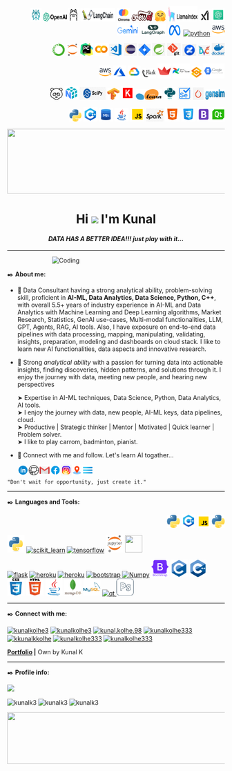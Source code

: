 <p align="right"> 
  <a href="" target="_blank"> <img src="./images/ico_perplexityai.png" alt="python" width="25" height="30"/></a>
  <a href="" target="_blank"> <img src="./images/ico_openai.png" alt="python" width="55" height="20"/></a>
  <a href="" target="_blank"> <img src="./images/ico_ollama.png" alt="python" width="25" height=30"/></a>
  <a href="" target="_blank"> <img src="./images/ico_langchain.png" alt="python" width="80" height="30"/></a>
  <a href="" target="_blank"> <img src="./images/ico_chroma.png" alt="python" width="30" height="30"/></a>
  <a href="" target="_blank"> <img src="./images/ico_crewai.png" alt="python" width="50" height="25"/></a>
  <a href="" target="_blank"> <img src="./images/ico_huggingface.png" alt="python" width="25" height="25"/></a>
  <a href="" target="_blank"> <img src="./images/ico_llamaindex.png" alt="python" width="70" height="35"/></a> 
  <a href="" target="_blank"> <img src="./images/ico_groq.png" alt="python" width="25" height="28"/></a>
  <a href="" target="_blank"> <img src="./images/ico_chatgpt.png" alt="python" width="30" height="30"/></a>
  <a href="" target="_blank"> <img src="./images/ico_geminiai.png" alt="python" width="50" height="30"/></a>
  <a href="" target="_blank"> <img src="./images/ico_langgraph.png" alt="python" width="60" height="28"/></a>
  <a href="" target="_blank"> <img src="./images/ico_meta.png" alt="python" width="32" height="25"/></a>
  <a href="" target="_blank"> <img src="./images/openai.png" alt="python" width="60" height="30"/></a>
  <a href="" target="_blank"> <img src="./images/ico_aws.png" alt="python" width="30" height="30"/></a>
  
</p>
<p align="right"> 
  <a href="" target="_blank"> <img src="./images/ico_anaconda.png" alt="python" width="28" height="28"/></a>
  <a href="" target="_blank"> <img src="./images/ico_jupyter.png" alt="python" width="28" height="28"/></a>
  <a href="" target="_blank"> <img src="./images/ico_pycharm.png" alt="python" width="30" height="30"/></a>
  <a href="" target="_blank"> <img src="./images/ico_colab.png" alt="python" width="30" height="30"/></a>
  <a href="" target="_blank"> <img src="./images/ico_vscode.png" alt="python" width="30" height="28"/></a>
  <a href="" target="_blank"> <img src="./images/ico_eclipse.png" alt="python" width="30" height="30"/></a>
  <a href="" target="_blank"> <img src="./images/ico_jira.png" alt="python" width="28" height="28"/></a>
  <a href="" target="_blank"> <img src="./images/ico_springboot.png" alt="python" width="30" height="30"/></a>
  <a href="" target="_blank"> <img src="./images/ico_git.png" alt="python" width="32" height="30"/></a>
  <a href="" target="_blank"> <img src="./images/ico_confluence.png" alt="python" width="32" height="27"/></a>
  <a href="" target="_blank"> <img src="./images/ico_dvc.png" alt="python" width="28" height="25"/></a>
  <a href="" target="_blank"> <img src="./images/ico_docker.png" alt="python" width="30" height="30"/></a>
</p>
<p align="right"> 
  <a href="" target="_blank"> <img src="./images/ico_aws.png" alt="python" width="28" height="30"/></a>
  <a href="" target="_blank"> <img src="./images/ico_azure.png" alt="python" width="30" height="30"/></a>
  <a href="" target="_blank"> <img src="./images/ico_gcp.png" alt="python" width="30" height="30"/></a>
  <a href="" target="_blank"> <img src="./images/ico_flask.png" alt="python" width="32" height="25"/></a>
  <a href="" target="_blank"> <img src="./images/ico_streamlit.png" alt="python" width="30" height="35"/></a>
  <a href="" target="_blank"> <img src="./images/ico_airflow.png" alt="python" width="40" height="35"/></a>
  <a href="" target="_blank"> <img src="./images/ico_gradio.png" alt="python" width="23" height="28"/></a>
  <a href="" target="_blank"> <img src="./images/ico_composer.png" alt="python" width="50" height="35"/></a>
</p>
<p align="right">
  <a href="" target="_blank"> <img src="./images/ico_pandas.png" alt="python" width="28" height="28"/></a>
  <a href="" target="_blank"> <img src="./images/ico_numpy.png" alt="python" width="33" height="33"/></a>
  <a href="" target="_blank"> <img src="./images/ico_scipy.png" alt="python" width="60" height="30"/></a>
  <a href="" target="_blank"> <img src="./images/ico_tensorflow.png" alt="python" width="28" height="28"/></a>
  <a href="" target="_blank"> <img src="./images/ico_keras.png" alt="python" width="30" height="32"/></a>
  <a href="" target="_blank"> <img src="./images/ico_scikitlearn.png" alt="python" width="60" height="25"/></a>
  <a href="" target="_blank"> <img src="./images/ico_nltk.png" alt="python" width="30" height="30"/></a>
  <a href="" target="_blank"> <img src="./images/ico_selenium.png" alt="python" width="30" height="30"/></a>
  <a href="" target="_blank"> <img src="./images/pytorch.png" alt="python" width="25" height="29"/></a> 
  <a href="" target="_blank"> <img src="./images/ico_gensim.png" alt="python" width="45" height="25"/></a> 
</p>
<p align="right"> 
  <a href="" target="_blank"> <img src="./images/ico_python.png" alt="python" width="28" height="28"/></a>
  <a href="" target="_blank"> <img src="./images/ico_cpp.png" alt="python" width="33" height="33"/></a>
  <a href="" target="_blank"> <img src="./images/ico_sql.png" alt="python" width="33" height="32"/></a>
  <a href="" target="_blank"> <img src="./images/ico_java.png" alt="python" width="32" height="32"/></a>
  <a href="" target="_blank"> <img src="./images/ico_js.png" alt="python" width="33" height="33"/></a>
  <a href="" target="_blank"> <img src="./images/ico_spark.png" alt="python" width="40" height="30"/></a>
  <a href="" target="_blank"> <img src="./images/ico_html.png" alt="python" width="33" height="33"/></a>
  <a href="" target="_blank"> <img src="./images/ico_css.png" alt="python" width="33" height="33"/></a>
  <a href="" target="_blank"> <img src="./images/ico_bootstrap.png" alt="python" width="30" height="33"/></a>
  <a href="" target="_blank"> <img src="./images/ico_qt.png" alt="python" width="30" height="33"/></a>
</p>


<div align="center">
<img src="https://user-images.githubusercontent.com/41562231/147804883-98405cbc-c472-46fb-948e-32030725458b.png" height="150" width="1000">
<h1 align="center">Hi <img src="https://raw.githubusercontent.com/MartinHeinz/MartinHeinz/master/wave.gif" height="40px",width="40px"> I'm Kunal</h1><h4><i>DATA HAS A BETTER IDEA!!! just play with it...</i></h4>
</div>

---

<img align="right" alt="Coding" width="400" src="https://miro.medium.com/max/680/1*IRGHmiGsa16stedQvIaZfw.gif"><br>

✒️ __About me:__
- 📌 Data Consultant having a strong analytical ability, problem-solving skill, proficient in __AI-ML, Data Analytics, Data Science, Python, C++__, with overall 5.5+ years of industry experience in AI-ML and Data Analytics with Machine Learning and Deep Learning algorithms, Market Research, Statistics, GenAI use-cases, Multi-modal functionalities, LLM, GPT, Agents, RAG, AI tools. Also, I have exposure on end-to-end data pipelines with data processing, mapping, manipulating, validating, insights, preparation, modeling and dashboards on cloud stack. I like to learn new AI functionalities, data aspects and innovative research.

- 📌 Strong *analytical ability* with a passion for turning data into actionable insights, finding discoveries, hidden patterns, and solutions through it. I enjoy the journey with data, meeting new people, and hearing new perspectives

  ➤ Expertise in AI-ML techniques, Data Science, Python, Data Analytics, AI tools.<br>
  ➤ I enjoy the journey with data, new people, AI-ML keys, data pipelines, cloud.<br>
  ➤ Productive | Strategic thinker | Mentor | Motivated | Quick learner | Problem solver.<br>
  ➤ I like to play carrom, badminton, pianist.

- 📌 Connect with me and follow. Let's learn AI togather...

  <a href="https://www.linkedin.com/in/kunalkolhe3/"><img align="left" src="https://raw.githubusercontent.com/kunalk3/kunalk3/main/images/icons8-linkedin.gif" alt="kunalkolhe3" width="25px"/></a>
  <a href="https://github.com/kunalk3/"><img align="left" src="https://raw.githubusercontent.com/kunalk3/kunalk3/main/images/icons8-github.gif" alt="kunalkolhe3" width="25px"/></a>
  <a href="https://mail.google.com/mail/?view=cm&fs=1&tf=1&to=kunalkoleh333@gmail.com" target="_blank"><img align="left" src="https://raw.githubusercontent.com/kunalk3/kunalk3/main/images/icons8-gmail.gif" alt="kunalkolhe3" width="25px"/></a>
  <a href="https://www.facebook.com/kunal.kolhe98/"><img align="left" src="https://raw.githubusercontent.com/kunalk3/kunalk3/main/images/icons8-facebook.gif" alt="kunalkolhe3" width="25px"/></a>
  <a href="https://www.instagram.com/kkunalkkolhe/"><img align="left" src="https://raw.githubusercontent.com/kunalk3/kunalk3/main/images/icons8-instagram.gif" alt="kunalkolhe3" width="25px"/></a>
  <a href="https://www.google.com/maps/place/Pune,+Maharashtra/"><img align="left" src="https://raw.githubusercontent.com/kunalk3/kunalk3/main/images/icons8-location.gif" alt="kunalkolhe3" width="25px"/></a>
  <a href="https://kunalk3.github.io/Portfolio-Website-Kunalk3/"><img align="left" src="https://raw.githubusercontent.com/kunalk3/kunalk3/main/images/icons8-menu.gif" alt="kunalkolhe3" width="25px"/></a>
  <br>


```
"Don't wait for opportunity, just create it."
```

---

✒️ __Languages and Tools:__
<p align="right"> 
  <a href="" target="_blank"> <img src="./images/ico_python.png" alt="python" width="30" height="30"/></a>
  <a href="" target="_blank"> <img src="./images/ico_cpp.png" alt="python" width="32" height="32"/></a>
  <a href="" target="_blank"> <img src="./images/ico_js.png" alt="python" width="30" height="30"/></a>
  <a href="" target="_blank"> <img src="./images/ico_python.png" alt="python" width="30" height="30"/></a>
</p>
  
<p>
  <a href="https://www.python.org" target="_blank"> <img src="https://raw.githubusercontent.com/devicons/devicon/master/icons/python/python-original.svg" alt="python" width="40" height="40"/></a>
  <a href="https://scikit-learn.org/" target="_blank"> <img src="https://upload.wikimedia.org/wikipedia/commons/0/05/Scikit_learn_logo_small.svg" alt="scikit_learn" width="40" height="40"/></a> 
  <a href="https://www.tensorflow.org" target="_blank"> <img src="https://www.vectorlogo.zone/logos/tensorflow/tensorflow-icon.svg" alt="tensorflow" width="40" height="40"/></a>
  <img src="https://raw.githubusercontent.com/github/explore/80688e429a7d4ef2fca1e82350fe8e3517d3494d/topics/jupyter-notebook/jupyter-notebook.png" width="40" height="40"/>
  <img src="https://user-images.githubusercontent.com/44708711/100903610-1db10a00-34ec-11eb-91e1-52481053a3b9.png" width="40" height="40"/>
  <p>
  <a href="https://flask.palletsprojects.com/" target="_blank"> <img src="https://www.vectorlogo.zone/logos/pocoo_flask/pocoo_flask-official.svg" alt="flask" width="40" height="40"/></a>
  <a href="https://aws.amazon.com/" target="_blank"> <img src="https://www.vectorlogo.zone/logos/amazon_aws/amazon_aws-icon.svg" alt="heroku" width="40" height="40"/></a>
  <a href="https://heroku.com" target="_blank"> <img src="https://www.vectorlogo.zone/logos/heroku/heroku-icon.svg" alt="heroku" width="40" height="40"/></a>
  <a href="https://pandas.pydata.org/docs/" target="_blank"> <img src="https://www.vectorlogo.zone/logos/usepanda/usepanda-icon.svg" alt="bootstrap" width="40" height="40"/></a>
  <a href="https://numpy.org/" target="_blank"> <img src="https://www.vectorlogo.zone/logos/numpy/numpy-icon.svg" alt="Numpy" width="40" height="40"/></a>
  <a href="https://getbootstrap.com" target="_blank"> <img src="https://raw.githubusercontent.com/devicons/devicon/master/icons/bootstrap/bootstrap-plain-wordmark.svg" alt="bootstrap" width="40" height="40"/></a>
  <a href="https://www.cprogramming.com/" target="_blank"> <img src="https://raw.githubusercontent.com/devicons/devicon/master/icons/c/c-original.svg" alt="c" width="40" height="40"/></a>
  <a href="https://www.w3schools.com/cpp/" target="_blank"> <img src="https://raw.githubusercontent.com/devicons/devicon/master/icons/cplusplus/cplusplus-original.svg" alt="cplusplus" width="40" height="40"/></a> 
  <a href="https://www.w3schools.com/css/" target="_blank"> <img src="https://raw.githubusercontent.com/devicons/devicon/master/icons/css3/css3-original-wordmark.svg" alt="css3" width="40" height="40"/></a>
  <a href="https://www.w3.org/html/" target="_blank"> <img src="https://raw.githubusercontent.com/devicons/devicon/master/icons/html5/html5-original-wordmark.svg" alt="html5" width="40" height="40"/></a> 
  <a href="https://www.java.com" target="_blank"> <img src="https://raw.githubusercontent.com/devicons/devicon/master/icons/java/java-original.svg" alt="java" width="40" height="40"/></a>
  <a href="https://www.mongodb.com/" target="_blank"> <img src="https://raw.githubusercontent.com/devicons/devicon/master/icons/mongodb/mongodb-original-wordmark.svg" alt="mongodb" width="40" height="40"/></a>
  <a href="https://www.mysql.com/" target="_blank"> <img src="https://raw.githubusercontent.com/devicons/devicon/master/icons/mysql/mysql-original-wordmark.svg" alt="mysql" width="40" height="40"/></a>
  <a href="https://www.qt.io/" target="_blank"> <img src="https://upload.wikimedia.org/wikipedia/commons/0/0b/Qt_logo_2016.svg" alt="qt" width="40" height="40"/>
  <a href="https://www.photoshop.com/en" target="_blank"> <img src="https://raw.githubusercontent.com/devicons/devicon/master/icons/photoshop/photoshop-line.svg" alt="photoshop" width="40" height="40"/></a> 
</p>

---

✒️ __Connect with me:__
<p align="left">
  <a href="https://linkedin.com/in/kunalkolhe3" target="blank"><img align="center" src="https://cdn.jsdelivr.net/npm/simple-icons@3.0.1/icons/linkedin.svg" alt="kunalkolhe3" height="30" width="40"/></a>
  <a href="https://github.com/kunalk3/" target="blank"><img align="center" src="https://cdn.jsdelivr.net/npm/simple-icons@3.0.1/icons/github.svg" alt="kunalkolhe3" height="30" width="40"/></a>
  <a href="https://fb.com/kunal.kolhe.98" target="blank"><img align="center" src="https://cdn.jsdelivr.net/npm/simple-icons@3.0.1/icons/facebook.svg" alt="kunal.kolhe.98" height="30" width="40"/></a>
  <a href="mailto:kunalkolhe333@gmail.com" target="blank"><img align="center" src="https://cdn.jsdelivr.net/npm/simple-icons@3.0.1/icons/gmail.svg" alt="kunalkolhe333" height="30" width="40"/></a>
  <a href="https://instagram.com/kkunalkkolhe" target="blank"><img align="center" src="https://cdn.jsdelivr.net/npm/simple-icons@3.0.1/icons/instagram.svg" alt="kkunalkkolhe" height="30" width="40"/></a>
  <a href="https://www.hackerrank.com/kunalkolhe333" target="blank"><img align="center" src="https://cdn.jsdelivr.net/npm/simple-icons@3.0.1/icons/hackerrank.svg" alt="kunalkolhe333" height="30" width="40"/></a>
      <a href="https://kunalk3.github.io/Portfolio-Website-Kunalk3/" target="blank"><img align="center" src="https://cdn.jsdelivr.net/npm/simple-icons@3.0.1/icons/googlecloud.svg" alt="kunalkolhe333" height="30" width="40"/></a>
  
  <b>[Portfolio](https://kunalk3.github.io/Portfolio-Website-Kunalk3/) |</b> Own by Kunal K
</p>

---

✒️ __Profile info:__

![](https://komarev.com/ghpvc/?username=kunalk3&color=green&label=Profile+Views)
<p> <img align="centre" width="250" src="https://github-readme-stats.vercel.app/api/top-langs?username=kunalk3&show_icons=true&theme=dark&locale=en&layout=compact" alt="kunalk3" />
<img align="centre" width="280" src="https://github-readme-stats.vercel.app/api?username=kunalk3&show_icons=true&theme=dark&locale=en" alt="kunalk3" />
<img align="centre" width="280" src="https://github-readme-streak-stats.herokuapp.com/?user=kunalk3&theme=dark" alt="kunalk3" />


<div align="left">
<img src="https://user-images.githubusercontent.com/41562231/141720940-53eb9b25-777d-4057-9c2d-8e22d2677c7c.png" height="120" width="1000">
</div>
